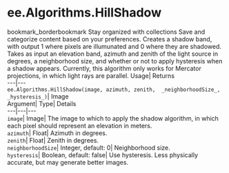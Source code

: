  
#  ee.Algorithms.HillShadow 
bookmark_borderbookmark Stay organized with collections  Save and categorize content based on your preferences.
Creates a shadow band, with output 1 where pixels are illumunated and 0 where they are shadowed. Takes as input an elevation band, azimuth and zenith of the light source in degrees, a neighborhood size, and whether or not to apply hysteresis when a shadow appears. Currently, this algorithm only works for Mercator projections, in which light rays are parallel. 
Usage| Returns  
---|---  
`ee.Algorithms.HillShadow(image, azimuth, zenith,  _neighborhoodSize_, _hysteresis_)`| Image  
Argument| Type| Details  
---|---|---  
`image`| Image| The image to which to apply the shadow algorithm, in which each pixel should represent an elevation in meters.  
`azimuth`| Float| Azimuth in degrees.  
`zenith`| Float| Zenith in degrees.  
`neighborhoodSize`| Integer, default: 0| Neighborhood size.  
`hysteresis`| Boolean, default: false| Use hysteresis. Less physically accurate, but may generate better images.  
